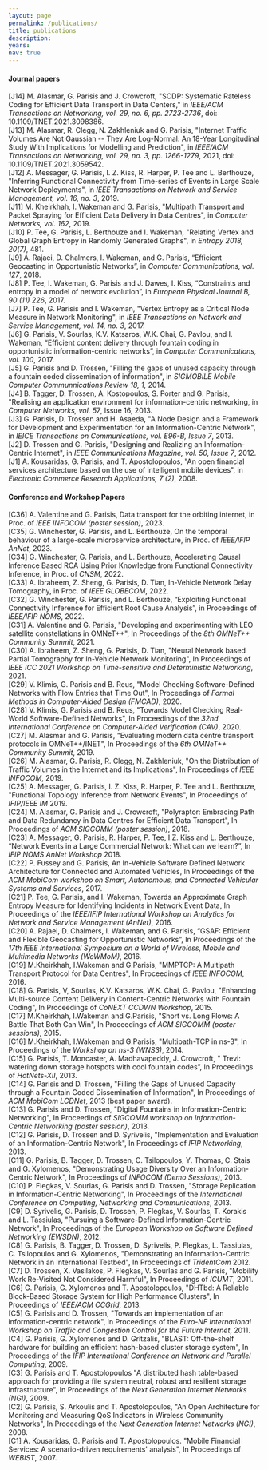 ```yaml
---
layout: page
permalink: /publications/
title: publications
description:
years:
nav: true
---
```



#### Journal papers
[J14] M. Alasmar, G. Parisis and J. Crowcroft, "SCDP: Systematic Rateless Coding for Efficient Data Transport in Data Centers," in *IEEE/ACM Transactions on Networking, vol. 29, no. 6, pp. 2723-2736*, doi: 10.1109/TNET.2021.3098386.
<br>
[J13] M. Alasmar, R. Clegg, N. Zakhleniuk and G. Parisis, "Internet Traffic Volumes Are Not Gaussian -- They Are Log-Normal: An 18-Year Longitudinal Study With Implications for Modelling and Prediction", in *IEEE/ACM Transactions on Networking, vol. 29, no. 3, pp. 1266-1279*, 2021, doi: 10.1109/TNET.2021.3059542.
<br>
[J12] A. Messager, G. Parisis, I. Z. Kiss, R. Harper, P. Tee and L. Berthouze, "Inferring Functional Connectivity from Time-series of Events in Large Scale Network Deployments", in *IEEE Transactions on Network and Service Management, vol. 16, no. 3*, 2019.
<br>
[J11] M. Kheirkhah, I. Wakeman and G. Parisis, "Multipath Transport and Packet Spraying for Efficient Data Delivery in Data Centres", in *Computer Networks, vol. 162*, 2019.
<br>
[J10] P. Tee, G. Parisis, L. Berthouze and I. Wakeman, "Relating Vertex and Global Graph Entropy in Randomly Generated Graphs", in *Entropy 2018, 20(7)*, 481.
<br>
[J9] A. Rajaei, D. Chalmers, I. Wakeman, and G. Parisis, “Efficient Geocasting in Opportunistic Networks”, in *Computer Communications, vol. 127*, 2018.
<br>
[J8] P. Tee, I. Wakeman, G. Parisis and J. Dawes, I. Kiss, “Constraints and entropy in a model of network evolution”, in *European Physical Journal B, 90 (11) 226*, 2017.
<br>
[J7] P. Tee, G. Parisis and I. Wakeman, "Vertex Entropy as a Critical Node Measure in Network Monitoring", in *IEEE Transactions on Network and Service Management, vol. 14, no. 3*, 2017.
<br>
[J6] G. Parisis, V. Sourlas, K.V. Katsaros, W.K. Chai, G. Pavlou, and I. Wakeman, “Efficient content delivery through fountain coding in opportunistic information-centric networks”, in *Computer Communications, vol. 100*, 2017.
<br>
[J5] G. Parisis and D. Trossen, "Filling the gaps of unused capacity through a fountain coded dissemination of information", in *SIGMOBILE Mobile Computer Communnications Review 18, 1,* 2014.
<br>
[J4] B. Tagger, D. Trossen, A. Kostopoulos, S. Porter and G. Parisis, "Realising an application environment for information-centric networking, in *Computer Networks, vol. 57*, Issue 16, 2013.
<br>
[J3] G. Parisis, D. Trossen and H. Asaeda, "A Node Design and a Framework for Development and Experimentation for an Information-Centric Network", in *IEICE Transactions on Communications, vol. E96-B, Issue 7*, 2013.
<br>
[J2] D. Trossen and G. Parisis, "Designing and Realizing an Information-Centric Internet", in *IEEE Communications Magazine, vol. 50, Issue 7*, 2012.
<br>
[J1] A. Kousaridas, G. Parisis, and T. Apostolopoulos, "An open financial services architecture based on the use of intelligent mobile devices", in *Electronic Commerce Research Applications, 7 (2)*, 2008.

#### Conference and Workshop Papers
[C36] A. Valentine and G. Parisis, Data transport for the orbiting internet, in Proc. of *IEEE INFOCOM (poster session)*, 2023.
<br>
[C35] G. Winchester, G. Parisis, and L. Berthouze, On the temporal behaviour of a large-scale microservice architecture, in Proc. of *IEEE/IFIP AnNet*, 2023.
<br>
[C34] G. Winchester, G. Parisis, and L. Berthouze, Accelerating Causal Inference Based RCA Using Prior Knowledge from Functional Connectivity Inference, in Proc. of *CNSM*, 2022.
<br>
[C33] A. Ibraheem, Z. Sheng, G. Parisis, D. Tian, In-Vehicle Network Delay Tomography, in Proc. of *IEEE GLOBECOM*, 2022.
<br>
[C32] G. Winchester, G. Parisis, and L. Berthouze, “Exploiting Functional Connectivity Inference for Efficient Root Cause Analysis”, in Proceedings of *IEEE/IFIP NOMS*, 2022.
<br>
[C31] A. Valentine and G. Parisis, "Developing and experimenting with LEO satellite constellations in OMNeT++", In Proceedings of the *8th OMNeT++ Community Summit*, 2021.
<br>
[C30] A. Ibraheem, Z. Sheng, G. Parisis, D. Tian, "Neural Network based Partial Tomography for In-Vehicle Network Monitoring", In Proceedings of *IEEE ICC 2021 Workshop on Time-sensitive and Deterministic Networking*, 2021.
<br>
[C29] V. Klimis, G. Parisis and B. Reus, "Model Checking Software-Defined Networks with Flow Entries that Time Out", In Proceedings of *Formal Methods in Computer-Aided Design (FMCAD)*, 2020.
<br>
[C28] V. Klimis, G. Parisis and B. Reus, "Towards Model Checking Real-World Software-Defined Networks", In Proceedings of the *32nd International Conference on Computer-Aided Verification (CAV)*, 2020.
<br>
[C27] M. Alasmar and G. Parisis, "Evaluating modern data centre transport protocols in OMNeT++/INET", In Proceedings of the *6th OMNeT++ Community Summit*, 2019.
<br>
[C26] M. Alasmar, G. Parisis, R. Clegg, N. Zakhleniuk, "On the Distribution of Traffic Volumes in the Internet and its Implications", In Proceedings of *IEEE INFOCOM*, 2019.
<br>
[C25] A. Messager, G. Parisis, I. Z. Kiss, R. Harper, P. Tee and L. Berthouze, "Functional Topology Inference from Network Events", In Proceedings of *IFIP/IEEE IM* 2019.
<br>
[C24] M. Alasmar, G. Parisis and J. Crowcroft, "Polyraptor: Embracing Path and Data Redundancy in Data Centres for Efficient Data Transport", In Proceedings of *ACM SIGCOMM (poster session)*, 2018.
<br>
[C23] A. Messager, G. Parisis, R. Harper, P. Tee, I.Z. Kiss and L. Berthouze, “Network Events in a Large Commercial Network: What can we learn?”, In *IFIP NOMS AnNet Workshop* 2018.
<br>
[C22] P. Fussey and G. Parisis, An In-Vehicle Software Defined Network Architecture for Connected and Automated Vehicles, In Proceedings of the *ACM MobiCom workshop on Smart, Autonomous, and Connected Vehicular Systems and Services*, 2017.
<br>
[C21] P. Tee, G. Parisis, and I. Wakeman, Towards an Approximate Graph Entropy Measure for Identifying Incidents in Network Event Data, In Proceedings of the *IEEE/IFIP International Workshop on Analytics for Network and Service Management (AnNet)*, 2016.
<br>
[C20] A. Rajaei, D. Chalmers, I. Wakeman, and G. Parisis, “GSAF: Efficient and Flexible Geocasting for Opportunistic Networks”, In Proceedings of the *17th IEEE International Symposium on a World of Wireless, Mobile and Multimedia Networks (WoWMoM)*, 2016.
<br>
[C19] M.Kheirkhah, I.Wakeman and G.Parisis, "MMPTCP: A Multipath Transport Protocol for Data Centres", In Proceedings of *IEEE INFOCOM*, 2016.
<br>
[C18] G. Parisis, V, Sourlas, K.V. Katsaros, W.K. Chai, G. Pavlou, "Enhancing Multi-source Content Delivery in Content-Centric Networks with Fountain Coding", In Proceedings of *CoNEXT CCDWN Workshop*, 2015.
<br>
[C17] M.Kheirkhah, I.Wakeman and G.Parisis, "Short vs. Long Flows: A Battle That Both Can Win", In Proceedings of *ACM SIGCOMM (poster sessions)*, 2015.
<br>
[C16] M.Kheirkhah, I.Wakeman and G.Parisis, "Multipath-TCP in ns-3", In Proceedings of the *Workshop on ns-3 (WNS3)*, 2014.
<br>
[C15] G. Parisis, T. Moncaster, A. Madhavapeddy, J. Crowcroft, " Trevi: watering down storage hotspots with cool fountain codes”, In Proceedings of *HotNets-XII*, 2013.
<br>
[C14] G. Parisis and D. Trossen, "Filling the Gaps of Unused Capacity through a Fountain Coded Dissemination of Information", In Proceedings of *ACM MobiCom LCDNet*, 2013 (best paper award).
<br>
[C13] G. Parisis and D. Trossen, "Digital Fountains in Information-Centric Networking", In Proceedings of *SIGCOMM workshop on Information-Centric Networking (poster session)*, 2013.
<br>
[C12] G. Parisis, D. Trossen and D. Syrivelis, "Implementation and Evaluation of an Information-Centric Network", In Proceedings of *IFIP Networking*, 2013.
<br>
[C11] G. Parisis, B. Tagger, D. Trossen, C. Tsilopoulos, Y. Thomas, C. Stais and G. Xylomenos, "Demonstrating Usage Diversity Over an Information-Centric Network", In Proceedings of *INFOCOM (Demo Sessions)*, 2013.
<br>
[C10] P. Flegkas, V. Sourlas, G. Parisis and D. Trossen, "Storage Replication in Information-Centric Networking", In Proceedings of the *International Conference on Computing, Networking and Communications*, 2013.
<br>
[C9] D. Syrivelis, G. Parisis, D. Trossen, P. Flegkas, V. Sourlas, T. Korakis and L. Tassiulas, "Pursuing a Software-Defined Information-Centric Network", In Proceedings of the *European Workshop on Software Defined Networking (EWSDN)*, 2012.
<br>
[C8] G. Parisis, B. Tagger, D. Trossen, D. Syrivelis, P. Flegkas, L. Tassiulas, C. Tsilopoulos and G. Xylomenos, "Demonstrating an Information-Centric Network in an International Testbed", In Proceedings of *TridentCom* 2012.
<br>
[C7] D. Trossen, X. Vasilakos, P. Flegkas, V. Sourlas and G. Parisis, "Mobility Work Re-Visited Not Considered Harmful", In Proceedings of *ICUMT*, 2011.
<br>
[C6] G. Parisis, G. Xylomenos and T. Apostolopoulos, "DHTbd: A Reliable Block-Based Storage System for High Performance Clusters", In Proceedings of *IEEE/ACM CCGrid*, 2013.
<br>
[C5] G. Parisis and D. Trossen, "Towards an implementation of an information-centric network", In Proceedings of the *Euro-NF International Workshop on Traffic and Congestion Control for the Future Internet*, 2011.
<br>
[C4] G. Parisis, G. Xylomenos and D. Gritzalis, "BLAST: Off-the-shelf hardware for building an efficient hash-based cluster storage system", In Proceedings of the *IFIP International Conference on Network and Parallel Computing*, 2009.
<br>
[C3] G. Parisis and T. Apostolopoulos "A distributed hash table-based approach for providing a file system neutral, robust and resilient storage infrastructure", In Proceedings of the *Next Generation Internet Networks (NGI)*, 2009.
<br>
[C2] G. Parisis, S. Arkoulis and T. Apostolopoulos, "An Open Architecture for Monitoring and Measuring QoS Indicators in Wireless Community Networks", In Proceedings of the *Next Generation Internet Networks (NGI)*, 2008.
<br>
[C1] A. Kousaridas, G. Parisis and T. Apostolopoulos. "Mobile Financial Services: A scenario-driven requirements' analysis", In Proceedings of *WEBIST*, 2007.
